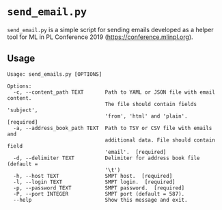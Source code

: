 # `send_email.py`

`send_email.py` is a simple script for sending emails developed as a helper tool for ML in PL Conference 2019 (https://conference.mlinpl.org).

## Usage
```
Usage: send_emails.py [OPTIONS]

Options:
  -c, --content_path TEXT       Path to YAML or JSON file with email content.
                                The file should contain fields 'subject',
                                'from', 'html' and 'plain'.  [required]
  -a, --address_book_path TEXT  Path to TSV or CSV file with emails and
                                additional data. File should contain field
                                'email'.  [required]
  -d, --delimiter TEXT          Delimiter for address book file (default =
                                '\t')
  -h, --host TEXT               SMPT host.  [required]
  -l, --login TEXT              SMPT login.  [required]
  -p, --password TEXT           SMPT password.  [required]
  -P, --port INTEGER            SMPT port (default = 587).
  --help                        Show this message and exit.
```